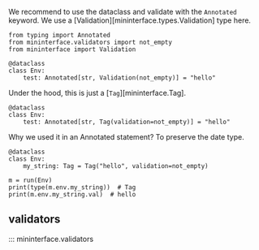 We recommend to use the dataclass and validate with the `Annotated` keyword. We use a [Validation][mininterface.types.Validation] type here.

```python3
from typing import Annotated
from mininterface.validators import not_empty
from mininterface import Validation

@dataclass
class Env:
    test: Annotated[str, Validation(not_empty)] = "hello"
```

Under the hood, this is just a [`Tag`][mininterface.Tag].

```python3
@dataclass
class Env:
    test: Annotated[str, Tag(validation=not_empty)] = "hello"
```

Why we used it in an Annotated statement? To preserve the date type.

```python3
@dataclass
class Env:
    my_string: Tag = Tag("hello", validation=not_empty)

m = run(Env)
print(type(m.env.my_string))  # Tag
print(m.env.my_string.val)  # hello
```

## validators
::: mininterface.validators
